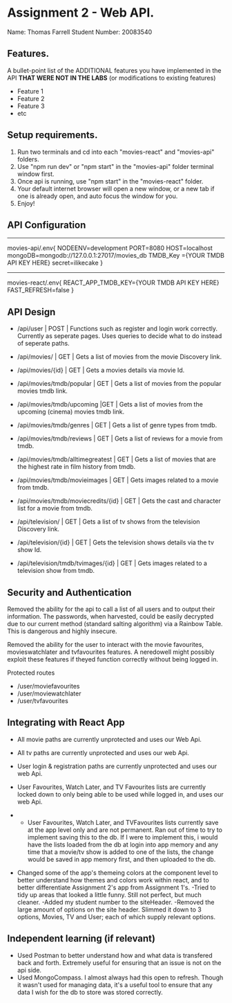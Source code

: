# Assignment 2 - Web API.

Name: Thomas Farrell
Student Number: 20083540

## Features.

A bullet-point list of the ADDITIONAL features you have implemented in the API **THAT WERE NOT IN THE LABS** (or modifications to existing features)
 
 + Feature 1 
 + Feature 2 
 + Feature 3 
 + etc

## Setup requirements.

1) Run two terminals and cd into each "movies-react" and "movies-api" folders.
2) Use "npm run dev" or "npm start" in the "movies-api" folder terminal window first.
3) Once api is running, use "npm start" in the "movies-react" folder.
4) Your default internet browser will open a new window, or a new tab if one is already open, and auto focus the window for you.
5) Enjoy!


## API Configuration
______________________
movies-api/.env{
NODEENV=development
PORT=8080
HOST=localhost
mongoDB=mongodb://127.0.0.1:27017/movies_db
TMDB_Key ={YOUR TMDB API KEY HERE}
secret=ilikecake
}
______________________
movies-react/.env{
REACT_APP_TMDB_KEY={YOUR TMDB API KEY HERE}
FAST_REFRESH=false
}


## API Design
+ /api/user | POST | Functions such as register and login work correctly. Currently as seperate pages. Uses queries to decide what to do instead of seperate paths.

+ /api/movies/ | GET | Gets a list of movies from the movie Discovery link.
+ /api/movies/{id} | GET | Gets a movies details via movie Id.
+ /api/movies/tmdb/popular | GET | Gets a list of movies from the popular movies tmdb link.
+ /api/movies/tmdb/upcoming |GET | Gets a list of movies from the upcoming (cinema) movies tmdb link.
+ /api/movies/tmdb/genres | GET | Gets a list of genre types from tmdb.
+ /api/movies/tmdb/reviews | GET | Gets a list of reviews for a movie from tmdb.
+ /api/movies/tmdb/alltimegreatest | GET | Gets a list of movies that are the highest rate in film history from tmdb.
+ /api/movies/tmdb/movieimages | GET | Gets images related to a movie from tmdb.
+ /api/movies/tmdb/moviecredits/{id} | GET | Gets the cast and character list for a movie from tmdb.

+ /api/television/ | GET | Gets a list of tv shows from the television Discovery link.
+ /api/television/{id} | GET | Gets the television shows details via the tv show Id.
+ /api/television/tmdb/tvimages/{id} | GET | Gets images related to a television show from tmdb.


## Security and Authentication
Removed the ability for the api to call a list of all users and to output their information. The passwords, when harvested, could be easily decrypted due to our current method (standard salting algorithm) via a Rainbow Table. This is dangerous and highly insecure.

Removed the ability for the user to interact with the movie favourites, movieswatchlater and tvfavourites features. A neredowell might possibly exploit these features if theyed function correctly without being logged in.

Protected routes
+ /user/moviefavourites
+ /user/moviewatchlater
+ /user/tvfavourites

## Integrating with React App
- All movie paths are currently unprotected and uses our Web Api.
- All tv paths are currently unprotected and uses our web Api.
- User login & registration paths are currently unprotected and uses our web Api.
- User Favourites, Watch Later, and TV Favourites lists are currently locked down to only being able to be used while logged in, and uses our web Api.
- - User Favourites, Watch Later, and TVFavourites lists currently save at the app level only and are not permanent. Ran out of time to try to implement saving this to the db. If I were to implement this, i would have the lists loaded from the db at login into app memory and any time that a movie/tv show is added to one of the lists, the change would be saved in app memory first, and then uploaded to the db.

- Changed some of the app's themeing colors at the component level to better understand how themes and colors work within react, and to better differentiate Assignment 2's app from Assignment 1's.
    -Tried to tidy up areas that looked a little funny. Still not perfect, but much cleaner.
    -Added my student number to the siteHeader.
    -Removed the large amount of options on the site header. Slimmed it down to 3 options, Movies, TV and User; each of which supply relevant options.

## Independent learning (if relevant)

- Used Postman to better understand how and what data is transfered back and forth. Extremely useful for ensuring that an issue is not on the api side.
- Used MongoCompass. I almost always had this open to refresh. Though it wasn't used for managing data, it's a useful tool to ensure that any data I wish for the db to store was stored correctly.